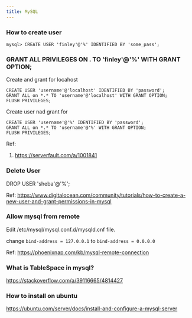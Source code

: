 ```yaml
---
title: MySQL
---
```


### How to create user

```mysql
mysql> CREATE USER 'finley'@'%' IDENTIFIED BY 'some_pass';
```

### GRANT ALL PRIVILEGES ON . TO 'finley'@'%' WITH GRANT OPTION;

Create and grant for locahost

```
CREATE USER 'username'@'localhost' IDENTIFIED BY 'password';
GRANT ALL on *.* TO 'username'@'localhost' WITH GRANT OPTION;
FLUSH PRIVILEGES;
```

Create user nad grant for 

```
CREATE USER 'username'@'%' IDENTIFIED BY 'password';
GRANT ALL on *.* TO 'username'@'%' WITH GRANT OPTION;
FLUSH PRIVILEGES;
```

Ref: 

1. https://serverfault.com/a/1001841


### Delete User

DROP USER 'sheba'@'%';


Ref: https://www.digitalocean.com/community/tutorials/how-to-create-a-new-user-and-grant-permissions-in-mysql

### Allow mysql from remote 

Edit /etc/mysql/mysql.conf.d/mysqld.cnf file.

change `bind-address = 127.0.0.1` to `bind-address = 0.0.0.0`

Ref: https://phoenixnap.com/kb/mysql-remote-connection

### What is TableSpace in mysql?

https://stackoverflow.com/a/39116665/4814427


### How to install on ubuntu 

https://ubuntu.com/server/docs/install-and-configure-a-mysql-server